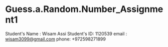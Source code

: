 # Guess.a.Random.Number_Assignment1
Student's Name : Wisam Assi
Student's ID: 1120539
email : wisam3099@gmail.com 
phone: +972598271899

